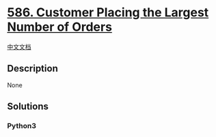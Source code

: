 # [586. Customer Placing the Largest Number of Orders](https://leetcode.com/problems/customer-placing-the-largest-number-of-orders)

[中文文档](/leetcode/0500-0599/0586.Customer%20Placing%20the%20Largest%20Number%20of%20Orders/README.md)

## Description

None

## Solutions

<!-- tabs:start -->

### **Python3**

```python

```

<!-- tabs:end -->
